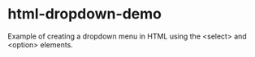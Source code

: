 # html-dropdown-demo
Example of creating a dropdown menu in HTML using the &lt;select> and &lt;option> elements.
